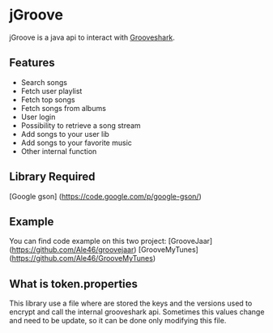 # jGroove

jGroove is a java api to interact with [Grooveshark](http://grooveshark.com/). 

## Features

 * Search songs
 * Fetch user playlist
 * Fetch top songs
 * Fetch songs from albums
 * User login
 * Possibility to retrieve a song stream
 * Add songs to your user lib
 * Add songs to your favorite music
 * Other internal function
 
 ## Library Required
 
 [Google gson] (https://code.google.com/p/google-gson/)
 
 ## Example
 
 You can find code example on this two project:
 [GrooveJaar] (https://github.com/Ale46/groovejaar)
 [GrooveMyTunes] (https://github.com/Ale46/GrooveMyTunes)
 
 ## What is token.properties
 
 This library use a file where are stored the keys and the versions used to encrypt and call the internal grooveshark api. Sometimes this values change and need to be update, so it can be done only modifying this file. 

